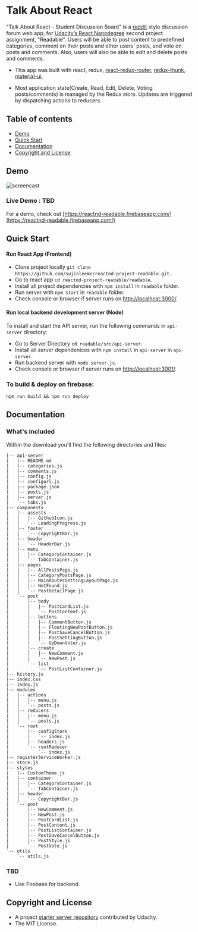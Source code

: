 # Talk About React 

"Talk About React - Student Discussion Board" is a [reddit](https://www.reddit.com/) style discussion forum web app, for [Udacity’s React Nanodegree](https://www.udacity.com/course/react-nanodegree--nd019) second project assignment, "Readable". Users will be able to post content to predefined categories, comment on their posts and other users' posts, and vote on posts and comments. Also, users will also be able to edit and delete posts and comments.

* This app was built with react, redux, [react-redux-router](https://github.com/reactjs/react-router-redux), [redux-thunk](https://github.com/gaearon/redux-thunk), [material-ui](https://github.com/callemall/material-ui).

* Most application state(Create, Read, Edit, Delete, Voting posts/comments) is managed by the Redux store. Updates are triggered by dispatching actions to reducers.

## Table of contents
- [Demo](#demo)
- [Quick Start](#quick-start)
- [Documentation](#documentation)
- [Copyright and License](#copyright-and-license)

## Demo

![screencast](screencast.gif)


### Live Demo : TBD 
For a demo, check out [https://reactnd-readable.firebaseapp.com/](https://reactnd-readable.firebaseapp.com/)

## Quick Start
#### Run React App (Frontend)
* Clone project locally `git clone https://github.com/sujinleeme/reactnd-project-readable.git`.
* Go to react app `cd reactnd-project-readable/readable`.
* Install all project dependencies with `npm install` in `readable` folder.
* Run server with `npm start` in `readable` folder.
* Check console or browser if server runs on [http://localhost:3000/](http://localhost:3000/).


#### Run local backend development server (Node)
To install and start the API server, run the following commands in  `api-server` directory:

* Go to Server Directory `cd readable/src/api-server`.
* Install all server dependenices with `npm install` in   `api-server` in `api-server`.
* Run backend server with `node server.js`.
* Check console or browser if server runs on [http://localhost:3001/](http://localhost:3001/).

### To build & deploy on firebase:
```
npm run build && npm run deploy
```

## Documentation
### What's included
Within the download you'll find the following directories and files:

```
|-- api-server
|   |-- README.md
|   |-- categories.js
|   |-- comments.js
|   |-- config.js
|   |-- configurl.js
|   |-- package.json
|   |-- posts.js
|   |-- server.js
|   `-- tabs.js
|-- components
|   |-- assests
|   |   |-- GithubIcon.js
|   |   `-- LoadingProgress.js
|   |-- footer
|   |   `-- CopyrightBar.js
|   |-- header
|   |   `-- HeaderBar.js
|   |-- menu
|   |   |-- CategoryContainer.js
|   |   `-- TabContainer.js
|   |-- pages
|   |   |-- AllPostsPage.js
|   |   |-- CategoryPostsPage.js
|   |   |-- MainRouterSettingLayoutPage.js
|   |   |-- NotFound.js
|   |   `-- PostDetailPage.js
|   `-- post
|       |-- body
|       |   |-- PostCardList.js
|       |   `-- PostContent.js
|       |-- buttons
|       |   |-- CommentButton.js
|       |   |-- FloatingNewPostButton.js
|       |   |-- PostSaveCancelButton.js
|       |   |-- PostSettingButton.js
|       |   `-- UpDownVoter.js
|       |-- create
|       |   |-- NewComment.js
|       |   `-- NewPost.js
|       `-- list
|           `-- PostListContainer.js
|-- history.js
|-- index.css
|-- index.js
|-- modules
|   |-- actions
|   |   |-- menu.js
|   |   `-- posts.js
|   |-- reducers
|   |   |-- menu.js
|   |   `-- posts.js
|   `-- root
|       |-- configStore
|       |   `-- index.js
|       |-- headers.js
|       `-- rootReducer
|           `-- index.js
|-- registerServiceWorker.js
|-- store.js
|-- styles
|   |-- CustomTheme.js
|   |-- container
|   |   |-- CategoryContainer.js
|   |   `-- TabContainer.js
|   |-- header
|   |   `-- CopyrightBar.js
|   `-- post
|       |-- NewComment.js
|       |-- NewPost.js
|       |-- PostCardList.js
|       |-- PostContent.js
|       |-- PostListContainer.js
|       |-- PostSaveCancelButton.js
|       |-- PostStyle.js
|       `-- PostVote.js
`-- utils
    `-- utils.js
```

### TBD
* Use Firebase for backend.

## Copyright and License 
* A project [starter server repository](https://github.com/udacity/reactnd-project-readable-starter) contributed by Udacity.
* The MIT License.

